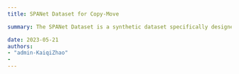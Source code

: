 ```yaml
---
title: SPANet Dataset for Copy-Move

summary: The SPANet Dataset is a synthetic dataset specifically designed for copy-move forgery detection, using the SUN and MSCOCO datasets as its foundational sources. The dataset consists of 550 basic forgery images, including a diverse range of 12 attack types within rotation and scaling variations, and 11 post-processing techniques. Therefore, the number of forgery images in SPANet Dataset is 550*12*11 = 72600. [DOWNLOAD HERE](https://markdown.com.cn).

date: 2023-05-21
authors: 
- "admin-KaiqiZhao"
- 
---
```

<!--more-->

